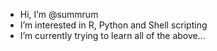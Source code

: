 - Hi, I’m @summrum
- I’m interested in R, Python and Shell scripting
- I’m currently trying to learn all of the above... 

<!---
summrum/summrum is a ✨ special ✨ repository because its `README.md` (this file) appears on your GitHub profile.
You can click the Preview link to take a look at your changes.
--->
